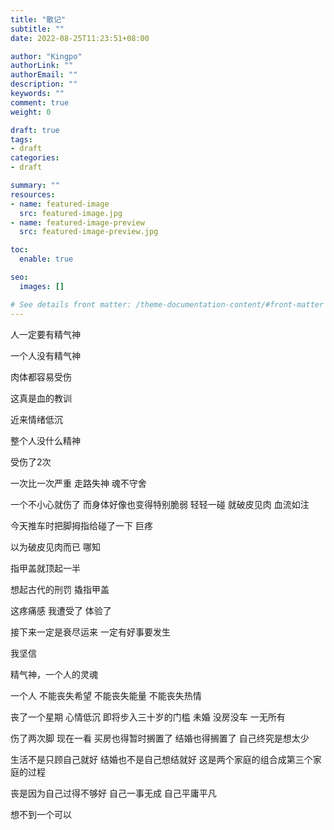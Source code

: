```yaml
---
title: "散记"
subtitle: ""
date: 2022-08-25T11:23:51+08:00

author: "Kingpo"
authorLink: ""
authorEmail: ""
description: ""
keywords: ""
comment: true
weight: 0

draft: true
tags:
- draft
categories:
- draft

summary: ""
resources:
- name: featured-image
  src: featured-image.jpg
- name: featured-image-preview
  src: featured-image-preview.jpg

toc:
  enable: true

seo:
  images: []

# See details front matter: /theme-documentation-content/#front-matter
---
```


<!--more-->

人一定要有精气神

一个人没有精气神

肉体都容易受伤

这真是血的教训

近来情绪低沉

整个人没什么精神

受伤了2次

一次比一次严重
走路失神
魂不守舍

一个不小心就伤了
而身体好像也变得特别脆弱
轻轻一碰
就破皮见肉
血流如注

今天推车时把脚拇指给碰了一下
巨疼

以为破皮见肉而已
哪知

指甲盖就顶起一半

想起古代的刑罚
撬指甲盖

这疼痛感
我遭受了
体验了

接下来一定是衰尽运来
一定有好事要发生

我坚信

精气神，一个人的灵魂

一个人
不能丧失希望
不能丧失能量
不能丧失热情



丧了一个星期
心情低沉
即将步入三十岁的门槛
未婚
没房没车
一无所有

伤了两次脚
现在一看
买房也得暂时搁置了
结婚也得搁置了
自己终究是想太少

生活不是只顾自己就好
结婚也不是自己想结就好
这是两个家庭的组合成第三个家庭的过程



丧是因为自己过得不够好
自己一事无成
自己平庸平凡

想不到一个可以





